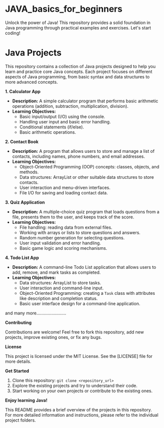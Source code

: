 # JAVA_basics_for_beginners
Unlock the power of Java! This repository provides a solid foundation in Java programming through practical examples and exercises. Let's start coding!
# Java Projects

This repository contains a collection of Java projects designed to help you learn and practice core Java concepts. Each project focuses on different aspects of Java programming, from basic syntax and data structures to more advanced concepts.

**1. Calculator App**

* **Description:** A simple calculator program that performs basic arithmetic operations (addition, subtraction, multiplication, division). 
* **Learning Objectives:**
    * Basic input/output (I/O) using the console.
    * Handling user input and basic error handling.
    * Conditional statements (if/else).
    * Basic arithmetic operations.

**2. Contact Book**

* **Description:** A program that allows users to store and manage a list of contacts, including names, phone numbers, and email addresses.
* **Learning Objectives:**
    * Object-Oriented Programming (OOP) concepts: classes, objects, and methods.
    * Data structures: ArrayList or other suitable data structures to store contacts.
    * User interaction and menu-driven interfaces.
    * File I/O for saving and loading contact data.

**3. Quiz Application**

* **Description:** A multiple-choice quiz program that loads questions from a file, presents them to the user, and keeps track of the score.
* **Learning Objectives:**
    * File handling: reading data from external files.
    * Working with arrays or lists to store questions and answers.
    * Random number generation for selecting questions.
    * User input validation and error handling.
    * Basic game logic and scoring mechanisms.

**4. Todo List App**

* **Description:** A command-line Todo List application that allows users to add, remove, and mark tasks as completed.
* **Learning Objectives:**
    * Data structures: ArrayList to store tasks.
    * User interaction and command-line input.
    * Object-Oriented Programming: creating a `Task` class with attributes like description and completion status.
    * Basic user interface design for a command-line application.

and many more........................

**Contributing**

Contributions are welcome! Feel free to fork this repository, add new projects, improve existing ones, or fix any bugs.

**License**

This project is licensed under the  MIT License. See the [LICENSE] file for more details.

**Get Started**

1. Clone this repository: `git clone <repository_url>`
2. Explore the existing projects and try to understand their code.
3. Start working on your own projects or contribute to the existing ones.

**Enjoy learning Java!** 

This README provides a brief overview of the projects in this repository. For more detailed information and instructions, please refer to the individual project folders.
